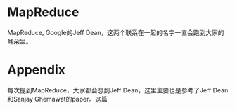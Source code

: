 # MapReduce

MapReduce, Google的Jeff Dean，这两个联系在一起的名字一直会跑到大家的耳朵里。

# 

# Appendix
每次提到MapReduce，大家都会想到Jeff Dean，这里主要也是参考了Jeff Dean和Sanjay Ghemawat的paper。这篇
